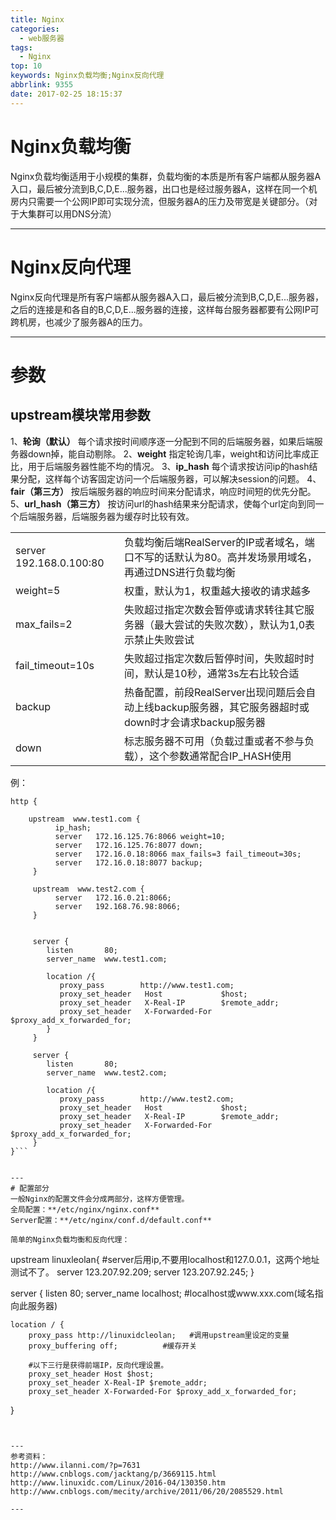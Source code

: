 ```yaml
---
title: Nginx
categories:
  - web服务器
tags:
  - Nginx
top: 10
keywords: Nginx负载均衡;Nginx反向代理
abbrlink: 9355
date: 2017-02-25 18:15:37
---
```


# Nginx负载均衡
Nginx负载均衡适用于小规模的集群，负载均衡的本质是所有客户端都从服务器A入口，最后被分流到B,C,D,E...服务器，出口也是经过服务器A，这样在同一个机房内只需要一个公网IP即可实现分流，但服务器A的压力及带宽是关键部分。（对于大集群可以用DNS分流）

---
# Nginx反向代理
Nginx反向代理是所有客户端都从服务器A入口，最后被分流到B,C,D,E...服务器，之后的连接是和各自的B,C,D,E...服务器的连接，这样每台服务器都要有公网IP可跨机房，也减少了服务器A的压力。

---
# 参数
## upstream模块常用参数
1、**轮询（默认）**
每个请求按时间顺序逐一分配到不同的后端服务器，如果后端服务器down掉，能自动剔除。
2、**weight**
指定轮询几率，weight和访问比率成正比，用于后端服务器性能不均的情况。
3、**ip_hash**
每个请求按访问ip的hash结果分配，这样每个访客固定访问一个后端服务器，可以解决session的问题。
4、**fair（第三方）**
按后端服务器的响应时间来分配请求，响应时间短的优先分配。
5、**url_hash（第三方）**
按访问url的hash结果来分配请求，使每个url定向到同一个后端服务器，后端服务器为缓存时比较有效。

|||
|---|---|
|server 192.168.0.100:80|	 负载均衡后端RealServer的IP或者域名，端口不写的话默认为80。高并发场景用域名，再通过DNS进行负载均衡|
 |weight=5|	 权重，默认为1，权重越大接收的请求越多|
 |max_fails=2	 |失败超过指定次数会暂停或请求转往其它服务器（最大尝试的失败次数），默认为1,0表示禁止失败尝试|
 |fail_timeout=10s|	 失败超过指定次数后暂停时间，失败超时时间，默认是10秒，通常3s左右比较合适|
 |backup	| 热备配置，前段RealServer出现问题后会自动上线backup服务器，其它服务器超时或down时才会请求backup服务器|
 |down	| 标志服务器不可用（负载过重或者不参与负载），这个参数通常配合IP_HASH使用|

例：
```
http {    
    
    upstream  www.test1.com {
          ip_hash;
          server   172.16.125.76:8066 weight=10;
          server   172.16.125.76:8077 down;
          server   172.16.0.18:8066 max_fails=3 fail_timeout=30s;
          server   172.16.0.18:8077 backup;
     }
      
     upstream  www.test2.com {
          server   172.16.0.21:8066;
          server   192.168.76.98:8066;         
     }


     server {
        listen       80;
        server_name  www.test1.com;        
       
        location /{
           proxy_pass        http://www.test1.com;
           proxy_set_header   Host             $host;
           proxy_set_header   X-Real-IP        $remote_addr;
           proxy_set_header   X-Forwarded-For  $proxy_add_x_forwarded_for;
        }      
     }  
     
     server {
        listen       80;
        server_name  www.test2.com;        
       
        location /{
           proxy_pass        http://www.test2.com;
           proxy_set_header   Host             $host;
           proxy_set_header   X-Real-IP        $remote_addr;
           proxy_set_header   X-Forwarded-For  $proxy_add_x_forwarded_for;
     }
}```


---
# 配置部分
一般Nginx的配置文件会分成两部分，这样方便管理。
全局配置：**/etc/nginx/nginx.conf**
Server配置：**/etc/nginx/conf.d/default.conf**

简单的Nginx负载均衡和反向代理：

```
upstream linuxleolan{
#server后用ip,不要用localhost和127.0.0.1，这两个地址测试不了。
                server 123.207.92.209;
                server 123.207.92.245;
}

server {
    listen       80;
    server_name  localhost;           #localhost或www.xxx.com(域名指向此服务器)

    location / {
        proxy_pass http://linuxidcleolan;   #调用upstream里设定的变量
        proxy_buffering off;          #缓存开关
        
        #以下三行是获得前端IP，反向代理设置。
        proxy_set_header Host $host;
        proxy_set_header X-Real-IP $remote_addr;
        proxy_set_header X-Forwarded-For $proxy_add_x_forwarded_for;
}

```


---
参考资料：
http://www.ilanni.com/?p=7631
http://www.cnblogs.com/jacktang/p/3669115.html
http://www.linuxidc.com/Linux/2016-04/130350.htm
http://www.cnblogs.com/mecity/archive/2011/06/20/2085529.html

---